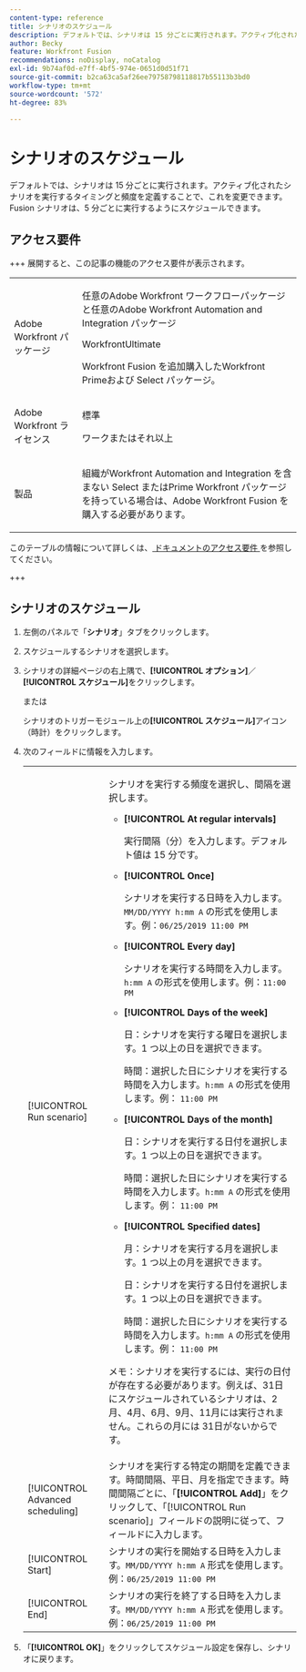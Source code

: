 ```yaml
---
content-type: reference
title: シナリオのスケジュール
description: デフォルトでは、シナリオは 15 分ごとに実行されます。アクティブ化されたシナリオを実行するタイミングと頻度を定義することで、これを変更できます。Fusion シナリオは、5 分ごとに実行するようにスケジュールできます。
author: Becky
feature: Workfront Fusion
recommendations: noDisplay, noCatalog
exl-id: 9b74af0d-e7ff-4bf5-974e-0651d0d51f71
source-git-commit: b2ca63ca5af26ee79758798118817b55113b3bd0
workflow-type: tm+mt
source-wordcount: '572'
ht-degree: 83%

---
```


# シナリオのスケジュール

デフォルトでは、シナリオは 15 分ごとに実行されます。アクティブ化されたシナリオを実行するタイミングと頻度を定義することで、これを変更できます。Fusion シナリオは、5 分ごとに実行するようにスケジュールできます。

## アクセス要件

+++ 展開すると、この記事の機能のアクセス要件が表示されます。

<table style="table-layout:auto">
 <col> 
 <col> 
 <tbody> 
  <tr> 
   <td role="rowheader">Adobe Workfront パッケージ</td> 
   <td> <p>任意のAdobe Workfront ワークフローパッケージと任意のAdobe Workfront Automation and Integration パッケージ</p><p>WorkfrontUltimate</p><p>Workfront Fusion を追加購入したWorkfront Primeおよび Select パッケージ。</p> </td> 
  </tr> 
  <tr data-mc-conditions=""> 
   <td role="rowheader">Adobe Workfront ライセンス</td> 
   <td> <p>標準</p><p>ワークまたはそれ以上</p> </td> 
  </tr> 
  <tr> 
   <td role="rowheader">製品</td> 
   <td>
   <p>組織がWorkfront Automation and Integration を含まない Select またはPrime Workfront パッケージを持っている場合は、Adobe Workfront Fusion を購入する必要があります。</li></ul>
   </td> 
  </tr>
 </tbody> 
</table>

このテーブルの情報について詳しくは、[ ドキュメントのアクセス要件 ](/help/workfront-fusion/references/licenses-and-roles/access-level-requirements-in-documentation.md) を参照してください。

+++

## シナリオのスケジュール

1. 左側のパネルで「**シナリオ**」タブをクリックします。
1. スケジュールするシナリオを選択します。
1. シナリオの詳細ページの右上隅で、**[!UICONTROL オプション]**／**[!UICONTROL スケジュール]**&#x200B;をクリックします。

   または

   シナリオのトリガーモジュール上の&#x200B;**[!UICONTROL スケジュール]**&#x200B;アイコン（時計）をクリックします。

1. 次のフィールドに情報を入力します。

   <table style="table-layout:auto">   
    <col> 
    <col> 
    <tbody> 
     <tr> 
      <td role="rowheader">[!UICONTROL Run scenario]</td> 
      <td> <p>シナリオを実行する頻度を選択し、間隔を選択します。</p> 
       <ul> 
        <li> <p><strong>[!UICONTROL At regular intervals]</strong> </p> <p>実行間隔（分）を入力します。デフォルト値は 15 分です。</p> </li> 
        <li> <p><strong>[!UICONTROL Once]</strong> </p> <p>シナリオを実行する日時を入力します。<code>MM/DD/YYYY h:mm A</code> の形式を使用します。例：<code>06/25/2019 11:00 PM</code></p> </li> 
        <li> <p><strong>[!UICONTROL Every day]</strong> </p> <p>シナリオを実行する時間を入力します。<code>h:mm A</code> の形式を使用します。例：<code>11:00 PM</code></p> </li> 
        <li> <p><strong>[!UICONTROL Days of the week]</strong> </p> <p>日：シナリオを実行する曜日を選択します。1 つ以上の日を選択できます。</p> <p>時間：選択した日にシナリオを実行する時間を入力します。<code>h:mm A</code> の形式を使用します。例： <code>11:00 PM</code></p> </li> 
        <li> <p><strong>[!UICONTROL Days of the month]</strong> </p> <p>日：シナリオを実行する日付を選択します。1 つ以上の日を選択できます。</p> <p>時間：選択した日にシナリオを実行する時間を入力します。<code>h:mm A</code> の形式を使用します。例： <code>11:00 PM</code></p> </li> 
        <li> <p><strong>[!UICONTROL Specified dates]</strong> </p> <p>月：シナリオを実行する月を選択します。1 つ以上の月を選択できます。</p> <p>日：シナリオを実行する日付を選択します。1 つ以上の日を選択できます。</p> <p>時間：選択した日にシナリオを実行する時間を入力します。<code>h:mm A</code> の形式を使用します。例： <code>11:00 PM</code></p> </li> 
       </ul> <p>メモ：シナリオを実行するには、実行の日付が存在する必要があります。例えば、31日にスケジュールされているシナリオは、2月、4月、6月、9月、11月には実行されません。これらの月には 31日がないからです。</p> </td> 
     </tr> 
     <tr> 
      <td role="rowheader">[!UICONTROL Advanced scheduling]</td> 
      <td>シナリオを実行する特定の期間を定義できます。時間間隔、平日、月を指定できます。時間間隔ごとに、「<strong>[!UICONTROL Add]</strong>」をクリックして、「[!UICONTROL Run scenario]」フィールドの説明に従って、フィールドに入力します。</td> 
     </tr> 
     <tr> 
      <td role="rowheader">[!UICONTROL Start]</td> 
      <td>シナリオの実行を開始する日時を入力します。<code>MM/DD/YYYY h:mm A</code> 形式を使用します。例：<code>06/25/2019 11:00 PM</code></td> 
     </tr> 
     <tr> 
      <td role="rowheader">[!UICONTROL End]</td> 
      <td>シナリオの実行を終了する日時を入力します。<code>MM/DD/YYYY h:mm A</code> 形式を使用します。例：<code>06/25/2019 11:00 PM</code></td> 
     </tr> 
    </tbody> 
   </table>

1. 「**[!UICONTROL OK]**」をクリックしてスケジュール設定を保存し、シナリオに戻ります。
